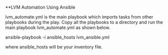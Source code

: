 **LVM Automation Using Ansible

lvm_automate.yml is the main playbook which imports tasks from other playbooks during the play. Copy all the playbooks to a directory and run the main playbook lvm_automate.yml as shown below.

ansible-playbook -i ansible_hosts lvm_ansible.yml

where ansible_hosts will be your inventory file.
